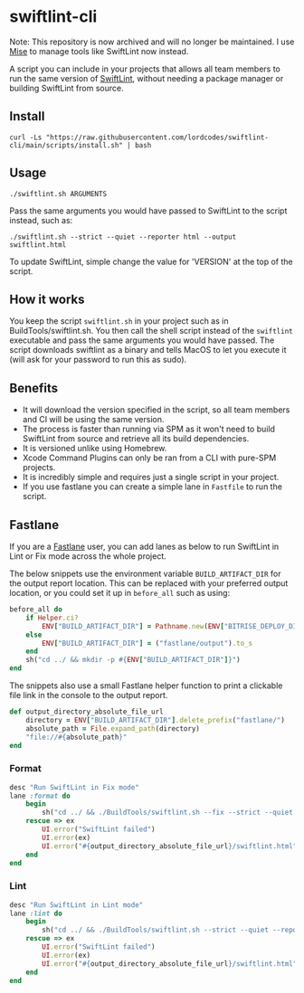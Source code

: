 # swiftlint-cli

Note: This repository is now archived and will no longer be maintained. I use [Mise](https://github.com/jdx/mise) to manage tools like SwiftLint now instead.

A script you can include in your projects that allows all team members to run the same version of [SwiftLint](https://github.com/realm/SwiftLint), without needing a package manager or building SwiftLint from source.

## Install

```terminal
curl -Ls "https://raw.githubusercontent.com/lordcodes/swiftlint-cli/main/scripts/install.sh" | bash
```

## Usage

```terminal
./swiftlint.sh ARGUMENTS
```

Pass the same arguments you would have passed to SwiftLint to the script instead, such as:

```terminal
./swiftlint.sh --strict --quiet --reporter html --output swiftlint.html
```

To update SwiftLint, simple change the value for 'VERSION' at the top of the script.

## How it works

You keep the script `swiftlint.sh` in your project such as in BuildTools/swiftlint.sh. You then call the shell script instead of the `swiftlint` executable and pass the same arguments you would have passed. The script downloads swiftlint as a binary and tells MacOS to let you execute it (will ask for your password to run this as sudo).

## Benefits

+ It will download the version specified in the script, so all team members and CI will be using the same version.
+ The process is faster than running via SPM as it won't need to build SwiftLint from source and retrieve all its build dependencies.
+ It is versioned unlike using Homebrew.
+ Xcode Command Plugins can only be ran from a CLI with pure-SPM projects.
+ It is incredibly simple and requires just a single script in your project.
+ If you use fastlane you can create a simple lane in `Fastfile` to run the script.

## Fastlane

If you are a [Fastlane](https://fastlane.tools) user, you can add lanes as below to run SwiftLint in Lint or Fix mode across the whole project.

The below snippets use the environment variable `BUILD_ARTIFACT_DIR` for the output report location. This can be replaced with your preferred output location, or you could set it up in `before_all` such as using:

```ruby
before_all do
    if Helper.ci?
        ENV["BUILD_ARTIFACT_DIR"] = Pathname.new(ENV["BITRISE_DEPLOY_DIR"]).to_s
    else
        ENV["BUILD_ARTIFACT_DIR"] = ("fastlane/output").to_s
    end
    sh("cd ../ && mkdir -p #{ENV["BUILD_ARTIFACT_DIR"]}")
end
```

The snippets also use a small Fastlane helper function to print a clickable file link in the console to the output report.

```ruby
def output_directory_absolute_file_url
    directory = ENV["BUILD_ARTIFACT_DIR"].delete_prefix("fastlane/")
    absolute_path = File.expand_path(directory)
    "file://#{absolute_path}"
end
```

### Format

```ruby
desc "Run SwiftLint in Fix mode"
lane :format do
    begin
        sh("cd ../ && ./BuildTools/swiftlint.sh --fix --strict --quiet --reporter html --output #{ENV["BUILD_ARTIFACT_DIR"]}/swiftlint.html")
    rescue => ex
        UI.error("SwiftLint failed")
        UI.error(ex)
        UI.error("#{output_directory_absolute_file_url}/swiftlint.html")
    end
end
```

### Lint

```ruby
desc "Run SwiftLint in Lint mode"
lane :lint do
    begin
        sh("cd ../ && ./BuildTools/swiftlint.sh --strict --quiet --reporter html --output #{ENV["BUILD_ARTIFACT_DIR"]}/swiftlint.html")
    rescue => ex
        UI.error("SwiftLint failed")
        UI.error(ex)
        UI.error("#{output_directory_absolute_file_url}/swiftlint.html")
    end
end
```
